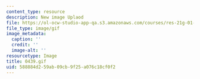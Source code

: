 ```yaml
---
content_type: resource
description: New image Uplaod
file: https://ol-ocw-studio-app-qa.s3.amazonaws.com/courses/res-21g-01-kana-spring-2010/588884d259ab09cb9f25a076c18cf0f2_0439.gif
file_type: image/gif
image_metadata:
  caption: ''
  credit: ''
  image-alt: ''
resourcetype: Image
title: 0439.gif
uid: 588884d2-59ab-09cb-9f25-a076c18cf0f2
---
```

